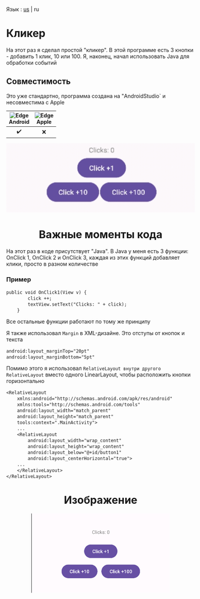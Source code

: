 Язык : [us](./README.md) | ru
 
# Кликер
На этот раз я сделал простой "кликер". В этой программе есть 3 кнопки - добавить 1 клик, 10 или 100. Я, наконец, начал использовать Java для обработки событий

 ## Совместимость
 
Это уже стандартно, программа создана на "AndroidStudio` и несовместима с Apple

| <img src="https://upload.wikimedia.org/wikipedia/commons/thumb/d/d7/Android_robot.svg/800px-Android_robot.svg.png_48x48.png" alt="Edge" width="45px" height="50px" /></br>Android | <img src="https://upload.wikimedia.org/wikipedia/commons/thumb/1/1b/Apple_logo_grey.svg/1724px-Apple_logo_grey.svg.png" alt="Edge" width="45px" height="50px" /></br>Apple |
:-------:|:-------:|
|    ✔️  |    ❌  |
 

![Gif](gif.gif) 


<h1 align="center">Важные моменты кода</h1> 

На этот раз в коде присутствует "Java". В Java у меня есть 3 функции: OnClick 1, OnClick 2 и OnClick 3, каждая из этих функций добавляет клики, просто в разном количестве
### Пример

```
public void OnClick1(View v) {
        click ++;
        textView.setText("Clicks: " + click);
    }
```
Все остальные функции работают по тому же принципу

Я также использовал `Margin` в XML-дизайне. Это отступы от кнопок и текста

```
android:layout_marginTop="20pt"
android:layout_marginBottom="5pt"
```
Помимо этого я использовал `RelativeLayout внутри другого RelativeLayout` вместо одного LinearLayout, чтобы расположить кнопки горизонтально
```
<RelativeLayout
    xmlns:android="http://schemas.android.com/apk/res/android"
    xmlns:tools="http://schemas.android.com/tools"
    android:layout_width="match_parent"
    android:layout_height="match_parent"
    tools:context=".MainActivity">
    ...
    <RelativeLayout
        android:layout_width="wrap_content"
        android:layout_height="wrap_content"
        android:layout_below="@+id/button1"
        android:layout_centerHorizontal="true">
    ...
    </RelativeLayout>
</RelativeLayout>

```

<div align="center">

# Изображение

 ![Screenshot](Screenshot.png) 
